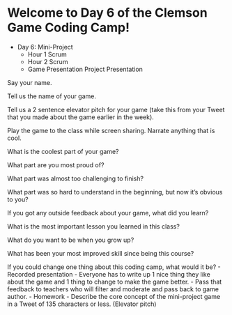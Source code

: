 
# Welcome to Day 6 of the Clemson Game Coding Camp!
  - Day 6: Mini-Project
    - Hour 1 Scrum
    - Hour 2 Scrum
    - Game Presentation
      Project Presentation 

Say your name. 

Tell us the name of your game. 

Tell us a 2 sentence elevator pitch for your game (take this from your Tweet that you made about the game earlier in the week). 

Play the game to the class while screen sharing. Narrate anything that is cool. 

What is the coolest part of your game? 

What part are you most proud of? 

What part was almost too challenging to finish? 

What part was so hard to understand in the beginning, but now it’s obvious to you? 

If you got any outside feedback about your game, what did you learn? 

What is the most important lesson you learned in this class? 

What do you want to be when you grow up? 

What has been your most improved skill since being this course? 

If you could change one thing about this coding camp, what would it be? 
      - Recorded presentation
      - Everyone has to write up 1 nice thing they like about the game and 1 thing to change to make the game better.
      - Pass that feedback to teachers who will filter and moderate and pass back to game author.
    - Homework
      - Describe the core concept of the mini-project game in a Tweet of 135 characters or less. (Elevator pitch)
